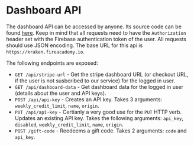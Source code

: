 # Dashboard API

The dashboard API can be accessed by anyone. Its source code can be found [here](https://github.com/FireAcademy/catchpole/blob/master/dashboard\_api.go). Keep in mind that all requests need to have the `Authorization` header set with the Firebase authentication token of the user. All requests should use JSON encoding. The base URL for this api is `https://kraken.fireacademy.io`.



The following endpoints are exposed:

* `GET /api/stripe-url` - Get the stripe dashboard URL (or checkout URL, if the user is not susbcribed to our service) for the logged in user.
* `GET /api/dashboard-data` - Get dashboard data for the logged in user (details about the user and API keys).
* `POST /api/api-key` - Creates an API key. Takes 3 arguments: `weekly_credit_limit`, `name`, `origin`.
* `PUT /api/api-key` - Certianly a very good use for the `PUT` HTTP verb. Updates an existing API key. Takes the following arguments: `api_key`, `disabled`, `weekly_credit_limit`, `name`, `origin`.
* `POST /gift-code` - Reedeems a gift code. Takes 2 arguments: `code` and `api_key`.
